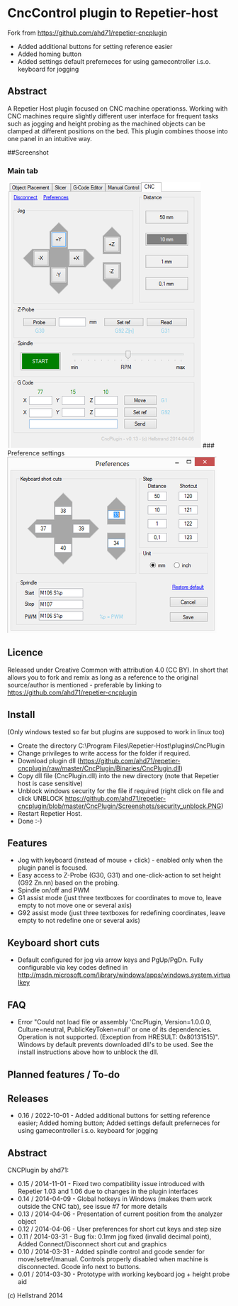 # CncControl plugin to Repetier-host
Fork from https://github.com/ahd71/repetier-cncplugin

- Added additional buttons for setting reference easier
- Added homing button
- Added settings default preferneces for using gamecontroller i.s.o. keyboard for jogging 

## Abstract
A Repetier Host plugin focused on CNC machine operationss.
Working with CNC machines require slightly different user interface for frequent tasks such as jogging and height probing as the machined objects can be clamped at different positions on the bed. This plugin combines thoose into one panel in an intuitive way.

##Screenshot
### Main tab
<img src="/CncPlugin/Screenshots/screenshot-2014-04-06.png">
### Preference settings
<img src="/CncPlugin/Screenshots/preferences-2014-04-06.PNG">

## Licence
Released under Creative Common with attribution 4.0 (CC BY). In short that allows you to fork and remix as long as a reference to the original source/author is mentioned - preferable by linking to https://github.com/ahd71/repetier-cncplugin

## Install
(Only windows tested so far but plugins are supposed to work in linux too)
* Create the directory C:\Program Files\Repetier-Host\plugins\CncPlugin
* Change privileges to write access for the folder if required.
* Download plugin dll (https://github.com/ahd71/repetier-cncplugin/raw/master/CncPlugin/Binaries/CncPlugin.dll)
* Copy dll file (CncPlugin.dll) into the new directory (note that Repetier host is case sensitive)
* Unblock windows security for the file if required (right click on file and click UNBLOCK https://github.com/ahd71/repetier-cncplugin/blob/master/CncPlugin/Screenshots/security_unblock.PNG)
* Restart Repetier Host.
* Done :-)

## Features
* Jog with keyboard (instead of mouse + click) - enabled only when the plugin panel is focused.
* Easy access to Z-Probe (G30, G31) and one-click-action to set height (G92 Zn.nn) based on the probing.
* Spindle on/off and PWM 
* G1 assist mode (just three textboxes for coordinates to move to, leave empty to not move one or several axis)
* G92 assist mode  (just three textboxes for redefining coordinates, leave empty to not redefine one or several axis)

## Keyboard short cuts
* Default configured for jog via arrow keys and PgUp/PgDn. Fully configurable via key codes defined in http://msdn.microsoft.com/library/windows/apps/windows.system.virtualkey

## FAQ
* Error "Could not load file or assembly 'CncPlugin, Version=1.0.0.0, Culture=neutral, PublicKeyToken=null' or one of its dependencies. Operation is not supported. (Exception from HRESULT: 0x80131515)". Windows by default prevents downloaded dll's to be used. See the install instructions above how to unblock the dll.

## Planned features / To-do


## Releases
* 0.16 / 2022-10-01 - Added additional buttons for setting reference easier; Added homing button; Added settings default preferneces for using gamecontroller i.s.o. keyboard for jogging 

## Abstract

CNCPlugin by ahd71:
* 0.15 / 2014-11-01 - Fixed two compatibility issue introduced with Repetier 1.03 and 1.06 due to changes in the plugin interfaces
* 0.14 / 2014-04-09 - Global hotkeys in Windows (makes them work outside the CNC tab), see issue #7 for more details
* 0.13 / 2014-04-06 - Presentation of current position from the analyzer object
* 0.12 / 2014-04-06 - User preferences for short cut keys and step size
* 0.11 / 2014-03-31 - Bug fix: 0.1mm jog fixed (invalid decimal point), Added Connect/Disconnect short cut and graphics
* 0.10 / 2014-03-31 - Added spindle control and gcode sender for move/setref/manual. Controls properly disabled when machine is disconnected. Gcode info next to buttons.
* 0.01 / 2014-03-30 - Prototype with working keyboard jog + height probe aid

(c) Hellstrand 2014
